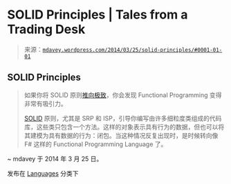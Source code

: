 <!--yml

分类：未分类

日期：2024-05-18 05:52:00

-->

# SOLID Principles | Tales from a Trading Desk

> 来源：[`mdavey.wordpress.com/2014/03/25/solid-principles/#0001-01-01`](https://mdavey.wordpress.com/2014/03/25/solid-principles/#0001-01-01)

## SOLID Principles

> 如果你将 SOLID 原则[推向极致](http://www.infoq.com/news/2014/03/oo-functional-programming)，你会发现 Functional Programming 变得非常有吸引力。
> 
> [SOLID](http://blog.ploeh.dk/2014/03/10/solid-the-next-step-is-functional/) 原则，尤其是 SRP 和 ISP，引导你编写由许多细粒度类组成的代码库，这些类只包含一个方法。这样的对象表示具有行为的数据，但也可以将其建模为具有数据的行为：闭包。当这种情况反复出现时，是时候转向像 F# 这样的 Functional Programming Language 了。

~ mdavey 于 2014 年 3 月 25 日。

发布在 [Languages](https://mdavey.wordpress.com/category/languages/) 分类下

